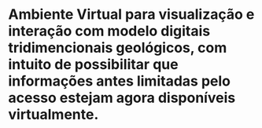 # Ambiente Virtual para visualização e interação com modelo digitais tridimencionais geológicos, com intuito de possibilitar que informações antes limitadas pelo acesso estejam agora disponíveis virtualmente.
